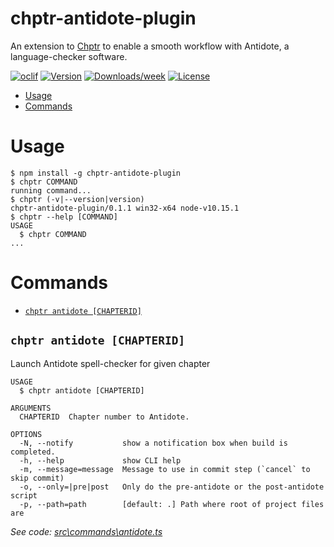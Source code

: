 chptr-antidote-plugin
=====================

An extension to [Chptr](https://github.com/spikying/chptr) to enable a smooth workflow with Antidote, a language-checker software.

[![oclif](https://img.shields.io/badge/cli-oclif-brightgreen.svg)](https://oclif.io)
[![Version](https://img.shields.io/npm/v/chptr-antidote-plugin.svg)](https://npmjs.org/package/chptr-antidote-plugin)
[![Downloads/week](https://img.shields.io/npm/dw/chptr-antidote-plugin.svg)](https://npmjs.org/package/chptr-antidote-plugin)
[![License](https://img.shields.io/npm/l/chptr-antidote-plugin.svg)](https://github.com/spikying/chptr-antidote-plugin/blob/master/package.json)

<!-- toc -->
* [Usage](#usage)
* [Commands](#commands)
<!-- tocstop -->
# Usage
<!-- usage -->
```sh-session
$ npm install -g chptr-antidote-plugin
$ chptr COMMAND
running command...
$ chptr (-v|--version|version)
chptr-antidote-plugin/0.1.1 win32-x64 node-v10.15.1
$ chptr --help [COMMAND]
USAGE
  $ chptr COMMAND
...
```
<!-- usagestop -->
# Commands
<!-- commands -->
* [`chptr antidote [CHAPTERID]`](#chptr-antidote-chapterid)

## `chptr antidote [CHAPTERID]`

Launch Antidote spell-checker for given chapter

```
USAGE
  $ chptr antidote [CHAPTERID]

ARGUMENTS
  CHAPTERID  Chapter number to Antidote.

OPTIONS
  -N, --notify           show a notification box when build is completed.
  -h, --help             show CLI help
  -m, --message=message  Message to use in commit step (`cancel` to skip commit)
  -o, --only=|pre|post   Only do the pre-antidote or the post-antidote script
  -p, --path=path        [default: .] Path where root of project files are
```

_See code: [src\commands\antidote.ts](https://github.com/spikying/chptr-antidote-plugin/blob/v0.1.1/src\commands\antidote.ts)_
<!-- commandsstop -->
